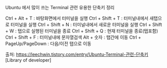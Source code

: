  Ubuntu 에서 많이 쓰는 Terminal 관련 유용한 단축키 정리



Ctrl + Alt + T : 바탕화면에서 터미널을 실행
Ctrl + Shift + T : 터미널내에서 새탭으로 터미널을 실행
Ctrl + Shift + N : 터미널내에서 새로운 터미널을 실행
Ctrl + Shift + W : 탭으로 실행된 터미널을 종료
Ctrl + Shift + Q : 현재 터미널을 종료(탭포함)
Ctrl + Shift + F : 터미널내에 문자열검색
Alt + 숫자 : 탭간에 이동
Ctrl + PageUp/PageDown : 다음/이전 탭으로 이동


출처: https://leechwin.tistory.com/entry/Ubuntu-Terminal-관련-단축키 [Library of developer]